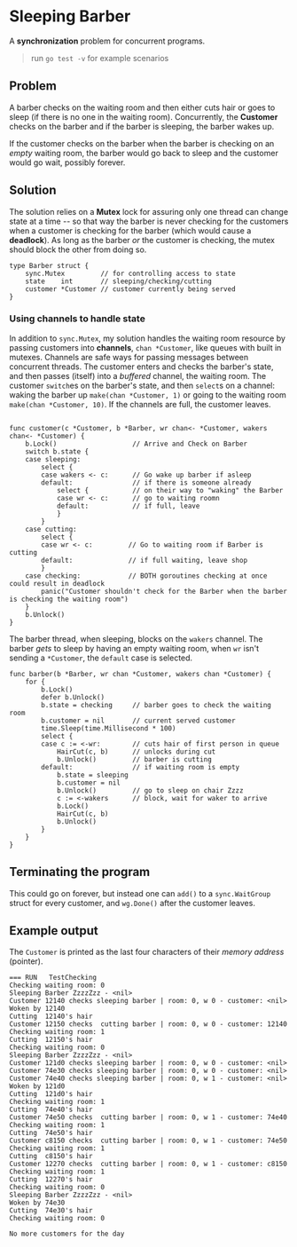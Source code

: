 # Sleeping Barber

A **synchronization** problem for concurrent programs.

> run `go test -v` for example scenarios

## Problem

A barber checks on the waiting room and then either cuts hair or goes to sleep (if there is no one in the waiting room). Concurrently, the **Customer** checks on the barber and if the barber is sleeping, the barber wakes up.

If the customer checks on the barber when the barber is checking on an _empty_ waiting room, the barber would go back to sleep and the customer would go wait, possibly forever.

## Solution

The solution relies on a **Mutex** lock for assuring only one thread can change state at a time -- so that way the barber is never checking for the customers when a customer is checking for the barber (which would cause a **deadlock**). As long as the barber _or_ the customer is checking, the mutex should block the other from doing so.

```
type Barber struct {
    sync.Mutex         // for controlling access to state
    state    int       // sleeping/checking/cutting
    customer *Customer // customer currently being served
}
```

### Using channels to handle state

In addition to `sync.Mutex`, my solution handles the waiting room resource by passing customers into **channels**, `chan *Customer`, like queues with built in mutexes. Channels are safe ways for passing messages between concurrent threads. The customer enters and checks the barber's state, and then passes (itself) into a _buffered_ channel, the waiting room. The customer `switch`es on the barber's state, and then `select`s on a channel: waking the barber up `make(chan *Customer, 1)` or going to the waiting room `make(chan *Customer, 10)`. If the channels are full, the customer leaves.

```

func customer(c *Customer, b *Barber, wr chan<- *Customer, wakers chan<- *Customer) {
    b.Lock()                   // Arrive and Check on Barber
    switch b.state {
    case sleeping:
        select {
        case wakers <- c:      // Go wake up barber if asleep
        default:               // if there is someone already
            select {           // on their way to "waking" the Barber
            case wr <- c:      // go to waiting roomn
            default:           // if full, leave
            }
        }
    case cutting:
        select {
        case wr <- c:         // Go to waiting room if Barber is cutting
        default:              // if full waiting, leave shop
        }
    case checking:            // BOTH goroutines checking at once could result in deadlock
        panic("Customer shouldn't check for the Barber when the barber is checking the waiting room")
    }
    b.Unlock()
}
```

The barber thread, when sleeping, blocks on the `wakers` channel. The barber _gets_ to sleep by having an empty waiting room, when `wr` isn't sending a `*Customer`, the `default` case is selected.

```
func barber(b *Barber, wr chan *Customer, wakers chan *Customer) {
    for {
        b.Lock()
        defer b.Unlock()
        b.state = checking     // barber goes to check the waiting room
        b.customer = nil       // current served customer
        time.Sleep(time.Millisecond * 100)
        select {
        case c := <-wr:        // cuts hair of first person in queue
            HairCut(c, b)      // unlocks during cut
            b.Unlock()         // barber is cutting
        default:               // if waiting room is empty
            b.state = sleeping
            b.customer = nil
            b.Unlock()         // go to sleep on chair Zzzz
            c := <-wakers      // block, wait for waker to arrive
            b.Lock()
            HairCut(c, b)
            b.Unlock()
        }
    }
}
```

## Terminating the program

This could go on forever, but instead one can `add()` to a `sync.WaitGroup` struct for every customer, and `wg.Done()` after the customer leaves.

## Example output

The `Customer` is printed as the last four characters of their _memory address_ (pointer).

```
=== RUN   TestChecking
Checking waiting room: 0
Sleeping Barber ZzzzZzz - <nil>
Customer 12140 checks sleeping barber | room: 0, w 0 - customer: <nil>
Woken by 12140
Cutting  12140's hair
Customer 12150 checks  cutting barber | room: 0, w 0 - customer: 12140
Checking waiting room: 1
Cutting  12150's hair
Checking waiting room: 0
Sleeping Barber ZzzzZzz - <nil>
Customer 121d0 checks sleeping barber | room: 0, w 0 - customer: <nil>
Customer 74e30 checks sleeping barber | room: 0, w 0 - customer: <nil>
Customer 74e40 checks sleeping barber | room: 0, w 1 - customer: <nil>
Woken by 121d0
Cutting  121d0's hair
Checking waiting room: 1
Cutting  74e40's hair
Customer 74e50 checks  cutting barber | room: 0, w 1 - customer: 74e40
Checking waiting room: 1
Cutting  74e50's hair
Customer c8150 checks  cutting barber | room: 0, w 1 - customer: 74e50
Checking waiting room: 1
Cutting  c8150's hair
Customer 12270 checks  cutting barber | room: 0, w 1 - customer: c8150
Checking waiting room: 1
Cutting  12270's hair
Checking waiting room: 0
Sleeping Barber ZzzzZzz - <nil>
Woken by 74e30
Cutting  74e30's hair
Checking waiting room: 0

No more customers for the day
```
